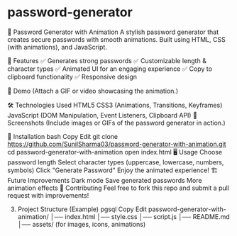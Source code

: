 # password-generator

🔑 Password Generator with Animation
A stylish password generator that creates secure passwords with smooth animations. Built using HTML, CSS (with animations), and JavaScript.

🚀 Features
✅ Generates strong passwords
✅ Customizable length & character types
✅ Animated UI for an engaging experience
✅ Copy to clipboard functionality
✅ Responsive design

🎥 Demo
(Attach a GIF or video showcasing the animation.)

🛠️ Technologies Used
HTML5
CSS3 (Animations, Transitions, Keyframes)
JavaScript (DOM Manipulation, Event Listeners, Clipboard API)
📸 Screenshots
(Include images or GIFs of the password generator in action.)

🔧 Installation
bash
Copy
Edit
git clone https://github.com/SunilSharma03/password-generator-with-animation.git
cd password-generator-with-animation
open index.html
🖥️ Usage
Choose password length
Select character types (uppercase, lowercase, numbers, symbols)
Click "Generate Password"
Enjoy the animated experience!
🏗️ Future Improvements
Dark mode
Save generated passwords
More animation effects
🤝 Contributing
Feel free to fork this repo and submit a pull request with improvements!

3. Project Structure (Example)
pgsql
Copy
Edit
password-generator-with-animation/
│── index.html
│── style.css
│── script.js
│── README.md
│── assets/ (for images, icons, animations)
